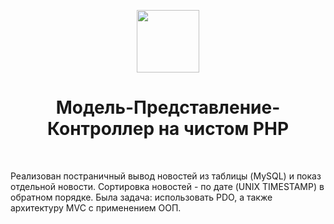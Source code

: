 <p align="center">
    <a href="https://github.com/yiisoft" target="_blank">
        <img src="https://avatars0.githubusercontent.com/u/993323" height="100px">
    </a>
    <h1 align="center">Модель-Представление-Контроллер на чистом PHP</h1>
    <br>
</p>
<p>
Реализован постраничный вывод новостей из таблицы (MySQL) и показ отдельной новости.
Сортировка новостей - по дате (UNIX TIMESTAMP) в обратном порядке.
Была задача: использовать PDO, а также архитектуру MVC с применением ООП.
</p>
